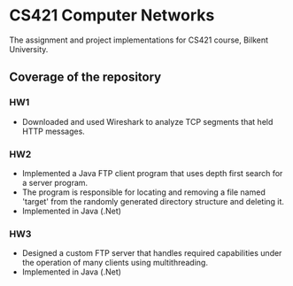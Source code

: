 # CS421 Computer Networks
The assignment and project implementations for CS421 course, Bilkent University.

## Coverage of the repository

### HW1
- Downloaded and used Wireshark to analyze TCP segments that held HTTP messages. 

### HW2
- Implemented a Java FTP client program that uses depth first search for a server program.
- The program is responsible for locating and removing a file named 'target' from the randomly generated directory structure and deleting it.
- Implemented in Java (.Net)

### HW3
- Designed a custom FTP server that handles required capabilities under the operation of many clients using multithreading. 
- Implemented in Java (.Net)
